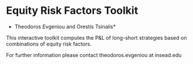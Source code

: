 # Equity Risk Factors Toolkit
* Theodoros Evgeniou and Orestis Tsinalis*

This interactive toolkit computes the P&L of long-short strategies based on combinations of equity risk factors. 

For further information please contact theodoros.evgeniou at insead.edu